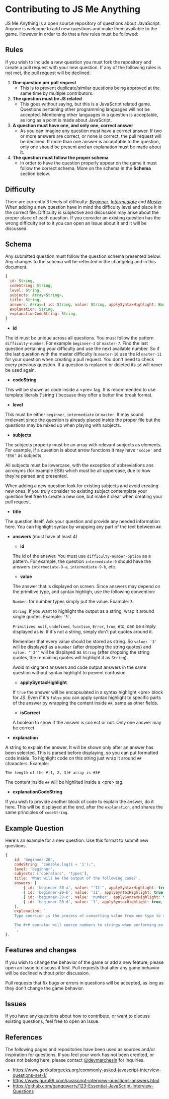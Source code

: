 # Contributing to JS Me Anything

JS Me Anything is a open source repository of questions about JavaScript. Anyone is welcome to add new questions and make them available to the game. However in order to do that a few rules must be followed:

## Rules

If you wish to include a new question you must fork the repository and create a pull request with your new question. If any of the following rules is not met, the pull request will be declined.

1. **One question per pull request**
    - This is to prevent duplicate/similar questions being approved at the same time by multiple contributors.
2. **The question must be JS related**
    - This goes without saying, but this is a JavaScript related game. Questions pertaining other programming languages will not be accepted. Mentioning other languages in a question is acceptable, as long as a point is made about JavaScript.
3. **A question must have one, and only one, correct answer**
    - As you can imagine any question must have a correct answer. If two or more answers are correct, or none is correct, the pull request will be declined. If more than one answer is acceptable to the question, only one should be present and an explanation must be made about it.
4. **The question must follow the proper schema**
    - In order to have the question properly appear on the game it must follow the correct schema. More on the schema in the **Schema** section below.

## Difficulty

There are currently 3 levels of difficulty: [*Beginner*](https://github.com/vmarchesin/js-me-anything/blob/master/api/questions/beginner.js), [*Intermediate*](https://github.com/vmarchesin/js-me-anything/blob/master/api/questions/intermediate.js) and [*Master*](https://github.com/vmarchesin/js-me-anything/blob/master/api/questions/master.js). When adding a new question have in mind the difficulty level and place it in the correct file. Difficulty is subjective and discussion may arise about the proper place of each question. If you consider an existing question has the wrong difficulty set to it you can open an Issue about it and it will be discussed.

## Schema

Any submitted question must follow the question schema presented below. Any changes to the schema will be reflected in the changelog and in this document.

```js
{
  id: String,
  codeString: String,
  level: String,
  subjects: Array<String>,
  title: String,
  answers: Array<{ id: String, value: String, applySyntaxHighlight: Boolean, isCorrect: Boolean }>,
  explanation: String,
  explanationCodeString: String,
}
```

- **id**

The id must be unique across all questions. You must follow the pattern `difficulty-number`. For example `beginner-3` or `master-7`. Find the last question pertaining your difficulty and use the next available number. So if the last question with the master difficulty is `master-10` use the id `master-11` for your question when creating a pull request. You don't need to check every previous question. If a question is replaced or deleted its `id` will never be used again.

- **codeString**

This will be shown as code inside a \<pre> tag. It is recommended to use template literals (\`string\`) because they offer a better line break format.

- **level**

This must be either `beginner`, `intermediate` or `master`. It may sound irrelevant since the question is already placed inside the proper file but the questions may be mixed up when playing with subjects.

- **subjects**

The subjects property must be an array with relevant subjects as elements. For example, if a question is about arrow functions it may have `'scope'` and `'ES6'` as subjects.

All subjects must be lowercase, with the exception of abbreviations ans acronyms (for example ES6) which must be all uppercase, due to how they're parsed and presented.

When adding a new question look for existing subjects and avoid creating new ones. If you truly consider no existing subject contemplate your question feel free to create a new one, but make it clear when creating your pull request.

- **title**

The question itself. Ask your question and provide any needed information here. You can highlight syntax by wrapping any part of the text between `##`.

- **answers** (must have at least 4)
  - **id**

  The id of the answer. You must use `difficulty-number-option` as a pattern. For example, the question `intermediate-9` should have the answers `intermediate-9-a`, `intermediate-9-b`, etc.

  - **value**

  The answer that is displayed on screen. Since answers may depend on the primitive type, and syntax highligh, use the following convention:

  `Number`: for number types simply put the value. Example: `3`.

  `String`: If you want to highlight the output as a string, wrap it around single quotes. Example: `'3'`.

  `Primitives`: `null`, `undefined`, `function`, `Error`, `true`, etc, can be simply displayed as is. If it's not a string, simply don't put quotes around it.

  Remember that every value should be stored as string. So `value: '3'` will be displayed as a `Number` (after dropping the string quotes) and `value: "'3'"` will be displayed as `String` (after dropping the string quotes, the remaining quotes will highlight it as `String`).

  Avoid mixing text answers and code output answers in the same question without syntax highlight to prevent confusion.

  - **applySyntaxHighlight**

  If `true` the answer will be encapsulated in a syntax highlight \<pre> block for JS. Even if it's `false` you can apply syntax highlight to specific parts of the answer by wrapping the content inside `##`, same as other fields.

  - **isCorrect**

  A boolean to show if the answer is correct or not. Only one answer may be correct.

- **explanation**

A string to explain the answer. It will be shown only after an answer has been selected. This is parsed before displaying, so you can put formatted code inside. To highlight code on this string just wrap it around `##` characters. Example:

`The length of the #[1, 2, 3]# array is #3#`

The content inside `##` will be highlited inside a \<pre> tag.

- **explanationCodeString**

If you wish to provide another block of code to explain the answer, do it here. This will be displayed at the end, after the `explanation`, and shares the same principles of `codeString`.

## Example Question

Here's an example for a new question. Use this format to submit new questions.

```js
{
    id: 'beginner-20',
    codeString: "console.log(1 + '1');",
    level: 'beginner',
    subjects: ['operators', 'types'],
    title: 'What will be the output of the following code?',
    answers: [
        { id: 'beginner-20-a', value: "'11'", applySyntaxHighlight: true, isCorrect: true },
        { id: 'beginner-20-b', value: '11', applySyntaxHighlight: true, isCorrect: false },
        { id: 'beginner-20-c', value: 'number', applySyntaxHighlight: true, isCorrect: false },
        { id: 'beginner-20-d', value: '1', applySyntaxHighlight: true, isCorrect: false },
    ],
    explanation: `
    Type coercion is the process of converting value from one type to another (such as string to number, object to boolean, and so on).

    The #+# operator will coerce numbers to strings when performing an operation with strings, resulting in #'11'# instead of #11#.
    `,
},
```

## Features and changes

If you wish to change the behavior of the game or add a new feature, please open an Issue to discuss it first. Pull requests that alter any game behavior will be declined without prior discussion.

Pull requests that fix bugs or errors in questions will be accepted, as long as they don't change the game behavior.

## Issues

If you have any questions about how to contribute, or want to discuss existing questions, feel free to open an Issue.

## References

The following pages and repositories have been used as sources and/or inspiration for questions. If you feel your work has not been credited, or does not belong here, please contact [@devmarchesin](https://twitter.com/devmarchesin) for inquiries.

* https://www.geeksforgeeks.org/commonly-asked-javascript-interview-questions-set-1/
* https://www.guru99.com/javascript-interview-questions-answers.html
* https://github.com/ganqqwerty/123-Essential-JavaScript-Interview-Questions
